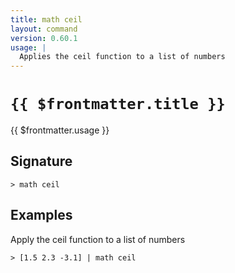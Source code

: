 ```yaml
---
title: math ceil
layout: command
version: 0.60.1
usage: |
  Applies the ceil function to a list of numbers
---
```


# `{{ $frontmatter.title }}`

<div style='white-space: pre-wrap;'>{{ $frontmatter.usage }}</div>

## Signature

`> math ceil `

## Examples

Apply the ceil function to a list of numbers

```shell
> [1.5 2.3 -3.1] | math ceil
```
